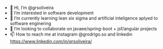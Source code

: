 - 👋 Hi, I’m @grsoliveira
- 👀 I’m interested in software development
- 🌱 I’m currently learning lean six sigma and artificial inteligence aplyed to software enginering
- 💞️ I’m looking to collaborate on javaee/spring-boot + jsf/angular projects 
- 📫 How to reach me at instagram @grodrigo.so and linkedin https://www.linkedin.com/in/grsoliveira/

<!---
grsoliveira/grsoliveira is a ✨ special ✨ repository because its `README.md` (this file) appears on your GitHub profile.
You can click the Preview link to take a look at your changes.
--->
